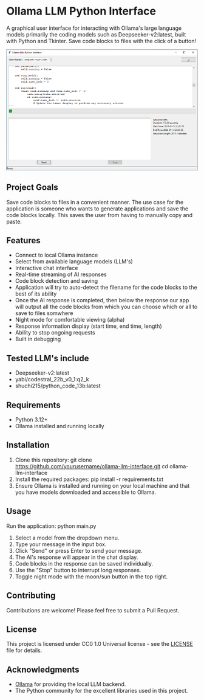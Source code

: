 # Ollama LLM Python Interface

A graphical user interface for interacting with Ollama's large language models primarily the coding models such as Deepseeker-v2:latest, built with Python and Tkinter.
Save code blocks to files with the click of a button!

![Ollama LLM Python Interface Screenshot](screenshot.png)

## Project Goals

Save code blocks to files in a convenient manner. The use case for the application is someone who wants to generate applications and save the code blocks locally.
This saves the user from having to manually copy and paste. 

## Features

- Connect to local Ollama instance
- Select from available language models (LLM's)
- Interactive chat interface
- Real-time streaming of AI responses
- Code block detection and saving
- Application will try to auto-detect the filename for the code blocks to the best of its ability
- Once the AI response is completed, then below the response our app will output all the code blocks from which you can choose which or all to save to files somwhere
- Night mode for comfortable viewing (alpha)
- Response information display (start time, end time, length)
- Ability to stop ongoing requests
- Built in debugging

## Tested LLM's include

- Deepseeker-v2:latest
- yabi/codestral_22b_v0_1:q2_k
- shuchi215/python_code_13b:latest

## Requirements

- Python 3.12+
- Ollama installed and running locally

## Installation

1. Clone this repository:
   git clone https://github.com/yourusername/ollama-llm-interface.git
   cd ollama-llm-interface
2. Install the required packages:
   pip install -r requirements.txt
3. Ensure Ollama is installed and running on your local machine and that you have models downloaded and accessible to Ollama.

## Usage

Run the application:
  python main.py

1. Select a model from the dropdown menu.
2. Type your message in the input box.
3. Click "Send" or press Enter to send your message.
4. The AI's response will appear in the chat display.
5. Code blocks in the response can be saved individually.
6. Use the "Stop" button to interrupt long responses.
7. Toggle night mode with the moon/sun button in the top right.

## Contributing

Contributions are welcome! Please feel free to submit a Pull Request.

## License

This project is licensed under CC0 1.0 Universal license - see the [LICENSE](LICENSE) file for details.

## Acknowledgments

- [Ollama](https://github.com/jmorganca/ollama) for providing the local LLM backend.
- The Python community for the excellent libraries used in this project.
